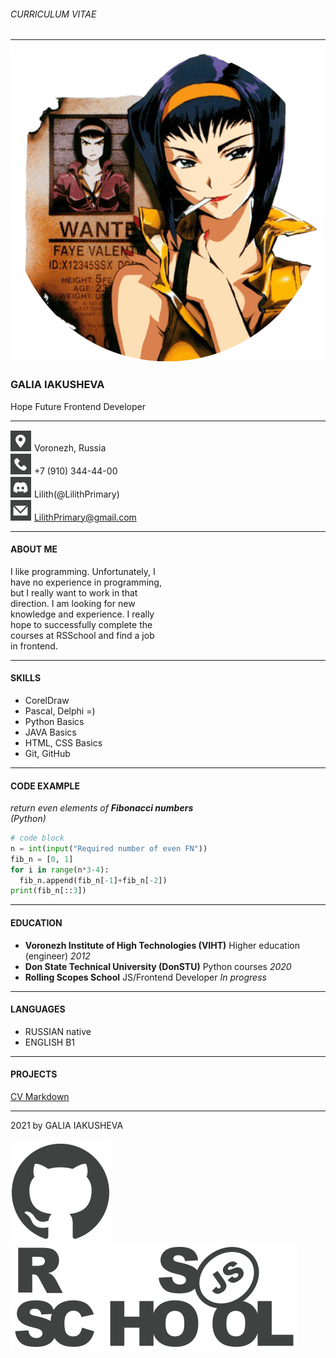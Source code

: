 ###### CURRICULUM VITAE
---
![photo](assets/img/photo.png)

### GALIA IAKUSHEVA
Hope Future Frontend Developer

---

  ![locationicon](assets/svg/ilocationCV.svg) Voronezh, Russia\
  ![phoneicon](assets/svg/iphoneCV.svg) +7 (910) 344-44-00\
  ![discordicon](assets/svg/idiscordCV.svg) Lilith(@LilithPrimary)\
  ![emailicon](assets/svg/iemailCV.svg) LilithPrimary@gmail.com

---

#### ABOUT ME

I like programming. Unfortunately, I\
have no experience in programming,\
but I really want to work in that\
direction. I am looking for new\
knowledge and experience. I really\
hope to successfully complete the\
courses at RSSchool and find a job\
in frontend.

---

#### SKILLS

- CorelDraw
- Pascal, Delphi =)
- Python Basics
- JAVA Basics
- HTML, CSS Basics
- Git, GitHub

---

#### CODE EXAMPLE

*return even elements of **Fibonacci numbers**\
(Python)*

```python
# code block
n = int(input("Required number of even FN"))
fib_n = [0, 1]
for i in range(n*3-4):
  fib_n.append(fib_n[-1]+fib_n[-2])
print(fib_n[::3])
```
***
#### EDUCATION

- **Voronezh Institute of High Technologies (VIHT)** Higher education (engineer) *2012*
- **Don State Technical University (DonSTU)** Python courses *2020*
- **Rolling Scopes School** JS/Frontend Developer *In progress*

---

#### LANGUAGES

- RUSSIAN native
- ENGLISH B1

---

#### PROJECTS

[CV Markdown](https://github.com/LilithPrimary/rsschool-cv)

---

2021 by GALIA IAKUSHEVA\
\
[![GitHub](assets/svg/igithub.svg)](https://github.com/LilithPrimary)
[![RSSchool](assets/svg/irs.svg)](https://app.rs.school/)